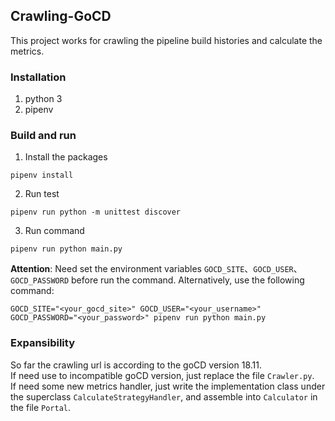 ## Crawling-GoCD
This project works for crawling the pipeline build histories and calculate the metrics.

### Installation
1. python 3
2. pipenv

### Build and run
1. Install the packages
```
pipenv install
```
2. Run test
```
pipenv run python -m unittest discover
```
3. Run command
```
pipenv run python main.py
``` 
__Attention__: Need set the environment variables `GOCD_SITE`、`GOCD_USER`、`GOCD_PASSWORD` before run the command.
Alternatively, use the following command:
```
GOCD_SITE="<your_gocd_site>" GOCD_USER="<your_username>" GOCD_PASSWORD="<your_password>" pipenv run python main.py
```

### Expansibility
So far the crawling url is according to the goCD version 18.11.  
If need use to incompatible goCD version, just replace the file `Crawler.py`.  
If need some new metrics handler, just write the implementation class under the superclass  `CalculateStrategyHandler`, and assemble into `Calculator` in the file `Portal`.
